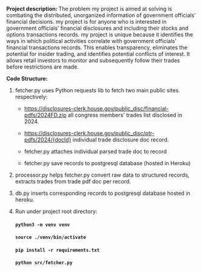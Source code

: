 <strong>Project description: </strong>
The problem my project is aimed at solving is combating the distributed, unorganized information of government officials’ financial decisions. my project is for anyone who is interested in government officials’ financial disclosures and including their stocks and options transactions records. my project is unique because it identifies the ways in which political activities correlate with government officials’ financial transactions records. This enables transparency, eliminates the potential for insider trading, and identifies potential conflicts of interest. It allows retail investors to monitor and subsequently follow their trades before restrictions are made. 

<strong>Code Structure:</strong>

1. fetcher.py uses Python requests lib to fetch two main public sites.
  respectively: 
    - https://disclosures-clerk.house.gov/public_disc/financial-pdfs/2024FD.zip all congress members' trades list disclosed in 2024.
    - https://disclosures-clerk.house.gov/public_disc/ptr-pdfs/2024/{docId} individual trade disclosure doc record.
    
    - fetcher.py attaches individual parsed trade doc to record
    - fetcher.py save records to postgresql database (hosted in Heroku)


2. processor.py helps fetcher.py convert raw data to structured records, extracts trades from trade pdf doc per record.
3. db.py inserts corresponding records to postgresql database hosted in heroku.

4. Run under project root directory:
    #### `python3 -m venv venv`
    #### `source ./venv/bin/activate`
    #### `pip install -r requirements.txt`
    #### `python src/fetcher.py`



